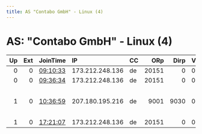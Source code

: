 ```yaml
---
title: AS "Contabo GmbH" - Linux (4)
---
```


# AS: "Contabo GmbH" - Linux (4)

|   Up |   Ext | JoinTime                                                                                            | IP              | CC   |   ORp |   Dirp | Version   | Contact                  | Nickname   |   eFamMembers |
|-----:|------:|:----------------------------------------------------------------------------------------------------|:----------------|:-----|------:|-------:|:----------|:-------------------------|:-----------|--------------:|
|    0 |     0 | [09:10:33](https://metrics.torproject.org/rs.html#details/039C8BA95E8CB58FE73CA8D70BDC302CE2AF8E8D) | 173.212.248.136 | de   | 20151 |      0 | 0.3.5.8   | None                     | Eris       |             1 |
|    0 |     0 | [09:36:34](https://metrics.torproject.org/rs.html#details/DB460763EC412FC06B79B0F2B83FFF4A9E779064) | 173.212.248.136 | de   | 20151 |      0 | 0.3.5.8   | None                     | Eris       |             1 |
|    1 |     0 | [10:36:59](https://metrics.torproject.org/rs.html#details/D8BD79709745111529CF0D9862284E3ACD920534) | 207.180.195.216 | de   |  9001 |   9030 | 0.3.5.8   | kontakt at ferrux dot de | Kratos     |             1 |
|    1 |     0 | [17:21:07](https://metrics.torproject.org/rs.html#details/2C930FA2FE7D916AB4E9DC7A77C0DFFF1CF9ECF1) | 173.212.248.136 | de   | 20151 |      0 | 0.3.5.8   | None                     | Eris       |             1 |
